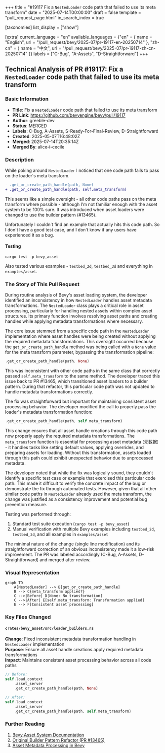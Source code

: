+++
title = "#19117 Fix a `NestedLoader` code path that failed to use its meta transform"
date = "2025-07-14T00:00:00"
draft = false
template = "pull_request_page.html"
in_search_index = true

[taxonomies]
list_display = ["show"]

[extra]
current_language = "en"
available_languages = {"en" = { name = "English", url = "/pull_request/bevy/2025-07/pr-19117-en-20250714" }, "zh-cn" = { name = "中文", url = "/pull_request/bevy/2025-07/pr-19117-zh-cn-20250714" }}
labels = ["C-Bug", "A-Assets", "D-Straightforward"]
+++

## Technical Analysis of PR #19117: Fix a `NestedLoader` code path that failed to use its meta transform

### Basic Information
- **Title**: Fix a `NestedLoader` code path that failed to use its meta transform
- **PR Link**: https://github.com/bevyengine/bevy/pull/19117
- **Author**: greeble-dev
- **Status**: MERGED
- **Labels**: C-Bug, A-Assets, S-Ready-For-Final-Review, D-Straightforward
- **Created**: 2025-05-07T16:48:02Z
- **Merged**: 2025-07-14T20:35:14Z
- **Merged By**: alice-i-cecile

### Description
While poking around `NestedLoader` I noticed that one code path fails to pass on the loader's meta transform.

```diff
- .get_or_create_path_handle(path, None)
+ .get_or_create_path_handle(path, self.meta_transform)
```

This seems like a simple oversight - all other code paths pass on the meta transform where possible - although I'm not familiar enough with the asset system to be 100% sure. It was introduced when asset loaders were changed to use the builder pattern (#13465).

Unfortunately I couldn't find an example that actually hits this code path. So I don't have a good test case, and I don't know if any users have experienced it as a bug.

#### Testing

```
cargo test -p bevy_asset
```

Also tested various examples - `testbed_2d`, `testbed_3d` and everything in `examples/asset`.

### The Story of This Pull Request

During routine analysis of Bevy's asset loading system, the developer identified an inconsistency in how `NestedLoader` handles asset metadata transformations. The `NestedLoader` class plays a critical role in asset processing, particularly for handling nested assets within complex asset structures. Its primary function involves resolving asset paths and creating handles while applying metadata transformations where necessary.

The core issue stemmed from a specific code path in the `NestedLoader` implementation where asset handles were being created without applying the required metadata transformations. This oversight occurred because the `get_or_create_path_handle` method was being called with a `None` value for the meta transform parameter, bypassing the transformation pipeline:

```rust
.get_or_create_path_handle(path, None)
```

This was inconsistent with other code paths in the same class that correctly passed `self.meta_transform` to the same method. The developer traced this issue back to PR #13465, which transitioned asset loaders to a builder pattern. During that refactor, this particular code path was not updated to handle metadata transformations correctly.

The fix was straightforward but important for maintaining consistent asset processing behavior. The developer modified the call to properly pass the loader's metadata transformation function:

```rust
.get_or_create_path_handle(path, self.meta_transform)
```

This change ensures that all asset handle creations through this code path now properly apply the required metadata transformations. The `meta_transform` function is essential for processing asset metadata (元数据) - it handles tasks like setting default values, applying overrides, and preparing assets for loading. Without this transformation, assets loaded through this path could exhibit unexpected behavior due to unprocessed metadata.

The developer noted that while the fix was logically sound, they couldn't identify a specific test case or example that exercised this particular code path. This made it difficult to verify the concrete impact of the bug or demonstrate the fix through automated tests. However, given that all other similar code paths in `NestedLoader` already used the meta transform, the change was justified as a consistency improvement and potential bug prevention measure.

Testing was performed through:
1. Standard test suite execution (`cargo test -p bevy_asset`)
2. Manual verification with multiple Bevy examples including `testbed_2d`, `testbed_3d`, and all examples in `examples/asset`

The minimal nature of the change (single line modification) and its straightforward correction of an obvious inconsistency made it a low-risk improvement. The PR was labeled accordingly (C-Bug, A-Assets, D-Straightforward) and merged after review.

### Visual Representation

```mermaid
graph TD
    A[NestedLoader] --> B[get_or_create_path_handle]
    B --> C{meta_transform applied?}
    C -->|Before| D[None: No transformation]
    C -->|After| E[self.meta_transform: Transformation applied]
    E --> F[Consistent asset processing]
```

### Key Files Changed

#### `crates/bevy_asset/src/loader_builders.rs`
**Change**: Fixed inconsistent metadata transformation handling in `NestedLoader` implementation  
**Purpose**: Ensure all asset handle creations apply required metadata transformations  
**Impact**: Maintains consistent asset processing behavior across all code paths  

```rust
// Before:
self.load_context
    .asset_server
    .get_or_create_path_handle(path, None)

// After:
self.load_context
    .asset_server
    .get_or_create_path_handle(path, self.meta_transform)
```

### Further Reading
1. [Bevy Asset System Documentation](https://bevyengine.org/learn/book/features/assets/)
2. [Original Builder Pattern Refactor (PR #13465)](https://github.com/bevyengine/bevy/pull/13465)
3. [Asset Metadata Processing in Bevy](https://bevyengine.org/learn/book/features/assets/#asset-metadata)